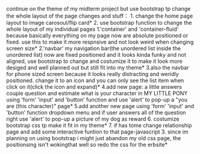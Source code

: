 continue on the  theme of my midterm project but use bootstrap tp change the whole
layout of the page
changes and stuff：
    1. change the home page layout to image carosoul/flip card*
    2. use bootstrap function to change the whole layout of my individual pages
        1.'container' and 'container-fluid' because basically everything on my page now are absolute positioned or fixed. use this to make it more respnsive and not look weird when changing screen size*
        2.'navbar' my navigation bar(the unordered list inside the unordered list) now are fixed positioned and it looks kinda funky and not aligned, use bootstrap to change and costumize it to make it look more desiged and well planned out but still fit into my theme*
        3.also the navbar for phone sized screen because it looks really distracting and weridly positioned. change it to an icon and you can only see the list item when click on it(click the icon and expand)*
        4.add new page: a little answers couple question and estimate what is your character in MY LITTLE PONY using 'form' 'input' and 'button' function and use 'alert' to pop-up a "you are (this character)" page*
        5.add another new page using 'form' 'input' and 'button' function dropdown menu and if user answers all of the question right use 'alert' to pop-up a picture of my dog as reward
        6. costumize bootstrap css tp make it fit in my theme*
        7. if has tome change relationship page and add some interactive funtion to that page-javascript
    3. since im planning on using bootstrap i might just abandon my old css page, the positionsing isn't wokingthat well so redo the css for the erbsite*

